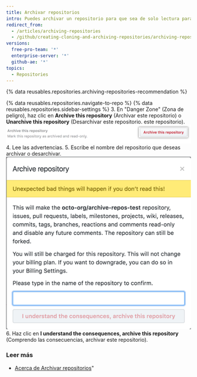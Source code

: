 ```yaml
---
title: Archivar repositorios
intro: Puedes archivar un repositorio para que sea de solo lectura para todos los usuarios e indicar que ya no necesita mantenerse activamente. También puedes desarchivar los repositorios que han sido archivados.
redirect_from:
  - /articles/archiving-repositories
  - /github/creating-cloning-and-archiving-repositories/archiving-repositories
versions:
  free-pro-team: '*'
  enterprise-server: '*'
  github-ae: '*'
topics:
  - Repositories
---
```


{% data reusables.repositories.archiving-repositories-recommendation %}

{% data reusables.repositories.navigate-to-repo %}
{% data reusables.repositories.sidebar-settings %}
3. En "Danger Zone" (Zona de peligro), haz clic en **Archive this repository** (Archivar este repositorio) o **Unarchive this repository** (Desarchivar este repositorio. este repositorio). ![Botón Archive this repository (Archivar este repositorio)](/assets/images/help/repository/archive-repository.png)
4. Lee las advertencias.
5. Escribe el nombre del repositorio que deseas archivar o desarchivar. ![Advertencias para archivar el repositorio](/assets/images/help/repository/archive-repository-warnings.png)
6. Haz clic en **I understand the consequences, archive this repository** (Comprendo las consecuencias, archivar este repositorio).

### Leer más
- [Acerca de Archivar repositorios](/articles/about-archiving-repositories)"

